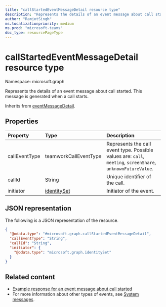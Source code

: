 ```yaml
---
title: "callStartedEventMessageDetail resource type"
description: "Represents the details of an event message about call started."
author: "RamjotSingh"
ms.localizationpriority: medium
ms.prod: "microsoft-teams"
doc_type: resourcePageType
---
```


# callStartedEventMessageDetail resource type

Namespace: microsoft.graph

Represents the details of an event message about call started.
This message is generated when a call starts.


Inherits from [eventMessageDetail](../resources/eventmessagedetail.md).

## Properties
|Property|Type|Description|
|:---|:---|:---|
|callEventType|teamworkCallEventType|Represents the call event type. Possible values are: `call`, `meeting`, `screenShare`, `unknownFutureValue`.|
|callId|String|Unique identifier of the call.|
|initiator|[identitySet](../resources/identityset.md)|Initiator of the event.|

## JSON representation
The following is a JSON representation of the resource.
<!-- {
  "blockType": "resource",
  "@odata.type": "microsoft.graph.callStartedEventMessageDetail",
  "baseType": "microsoft.graph.eventMessageDetail"
}
-->
``` json
{
  "@odata.type": "#microsoft.graph.callStartedEventMessageDetail",
  "callEventType": "String",
  "callId": "String",
  "initiator": {
    "@odata.type": "microsoft.graph.identitySet"
  }
}
```


## Related content
- [Example response for an event message about call started](/graph/system-messages/#call-started)
- For more information about other types of events, see [System messages](/graph/system-messages).
